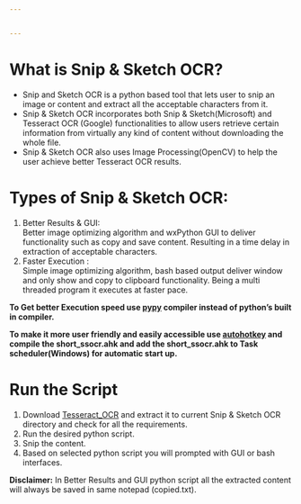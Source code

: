 ```yaml
---


---
```


<h1 id="what-is-snip--sketch-ocr">What is Snip &amp; Sketch OCR?</h1>
<ul>
<li>Snip and Sketch OCR is a python based tool that lets user to snip an image or content and extract all the acceptable characters from it.</li>
<li>Snip &amp; Sketch OCR incorporates both Snip &amp; Sketch(Microsoft) and Tesseract OCR (Google) functionalities to allow users retrieve certain information from virtually any kind of content without downloading the whole file.</li>
<li>Snip &amp; Sketch OCR also uses Image Processing(OpenCV) to help the user achieve better Tesseract OCR results.</li>
</ul>
<h1 id="types-of-snip--sketch-ocr">Types of Snip &amp; Sketch OCR:</h1>
<ol>
<li>Better Results &amp; GUI:<br>
Better image optimizing algorithm and wxPython GUI to deliver functionality such as copy and save content. Resulting in a time delay in extraction of acceptable characters.</li>
<li>Faster Execution :<br>
Simple image optimizing algorithm, bash based output deliver window and only show and copy to clipboard functionality. Being a multi threaded program it executes at faster pace.</li>
</ol>
<p><strong>To Get better Execution speed use <a href="https://www.pypy.org/">pypy</a> compiler instead of python’s built in compiler.</strong></p>
<p><strong>To make it more user friendly and easily accessible use <a href="autohotkey.com/">autohotkey</a> and compile the short_ssocr.ahk and add the short_ssocr.ahk to Task scheduler(Windows) for automatic start up.</strong></p>
<h1 id="run-the-script">Run the Script</h1>
<ol>
<li>Download <a href="https://sourceforge.net/projects/tesseract-ocr/">Tesseract_OCR</a> and extract it to current Snip &amp; Sketch OCR directory and check for all the requirements.</li>
<li>Run the desired python script.</li>
<li>Snip the content.</li>
<li>Based on selected python script you will prompted with GUI or bash interfaces.</li>
</ol>
<p><strong>Disclaimer:</strong> In Better Results and GUI python script all the extracted content will always be saved in same notepad (copied.txt).</p>

